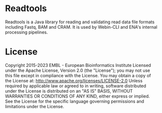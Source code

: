 # Readtools

Readtools is a Java library for reading and validating read data file formats including Fastq, BAM and CRAM. It is used by Webin-CLI and ENA's internal processing pipelines.

# License

Copyright 2015-2023 EMBL - European Bioinformatics Institute Licensed under the Apache License, Version 2.0 (the "License"); 
you may not use this file except in compliance with the License. 
You may obtain a copy of the License at: http://www.apache.org/licenses/LICENSE-2.0 
Unless required by applicable law or agreed to in writing, software distributed under the License is distributed on an "AS IS" BASIS, WITHOUT WARRANTIES OR CONDITIONS OF ANY KIND, either express or implied. See the License for the specific language governing permissions and limitations under the License.

